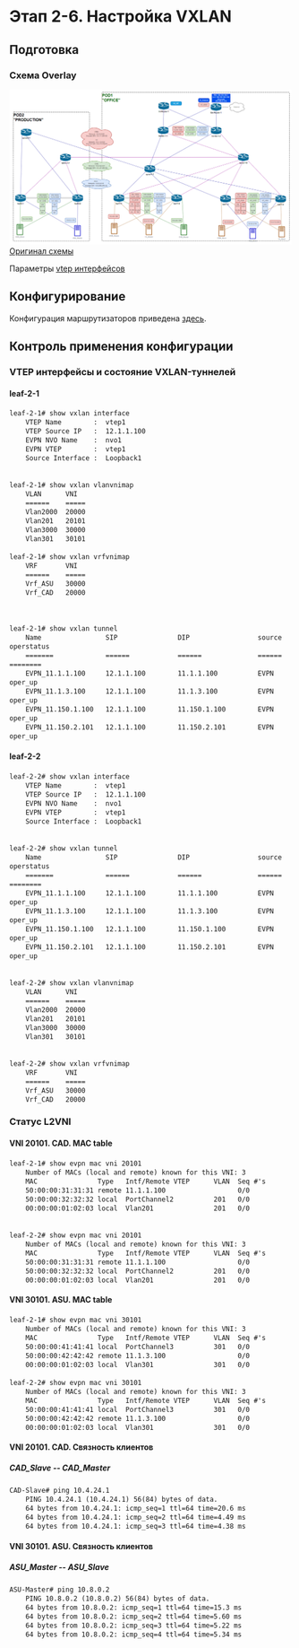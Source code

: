 # Этап 2-6. Настройка VXLAN

## Подготовка
### Схема Overlay
![alt text](../../images/common/dc-overlay.png)
[Оригинал схемы](../../schemes/DC_Overlay.drawio)

Параметры [vtep интерфейсов](../Common/vxlan_addr.md)

## Конфигурирование
Конфигурация маршрутизаторов приведена [здесь](../../configs/stage06_VTEP/POD-02/).

## Контроль применения конфигурации
### VTEP интерфейсы и состояние VXLAN-туннелей
#### leaf-2-1
    leaf-2-1# show vxlan interface
        VTEP Name        :  vtep1
        VTEP Source IP   :  12.1.1.100
        EVPN NVO Name    :  nvo1
        EVPN VTEP        :  vtep1
        Source Interface :  Loopback1


    leaf-2-1# show vxlan vlanvnimap
        VLAN      VNI
        ======    =====
        Vlan2000  20000
        Vlan201   20101
        Vlan3000  30000
        Vlan301   30101

    leaf-2-1# show vxlan vrfvnimap
        VRF       VNI
        ======    =====
        Vrf_ASU   30000
        Vrf_CAD   20000



    leaf-2-1# show vxlan tunnel
        Name                SIP               DIP                 source      operstatus
        =======             ======            ======              ======      ========
        EVPN_11.1.1.100     12.1.1.100        11.1.1.100          EVPN        oper_up
        EVPN_11.1.3.100     12.1.1.100        11.1.3.100          EVPN        oper_up
        EVPN_11.150.1.100   12.1.1.100        11.150.1.100        EVPN        oper_up
        EVPN_11.150.2.101   12.1.1.100        11.150.2.101        EVPN        oper_up


#### leaf-2-2
    leaf-2-2# show vxlan interface
        VTEP Name        :  vtep1
        VTEP Source IP   :  12.1.1.100
        EVPN NVO Name    :  nvo1
        EVPN VTEP        :  vtep1
        Source Interface :  Loopback1


    leaf-2-2# show vxlan tunnel
        Name                SIP               DIP                 source      operstatus
        =======             ======            ======              ======      ========
        EVPN_11.1.1.100     12.1.1.100        11.1.1.100          EVPN        oper_up
        EVPN_11.1.3.100     12.1.1.100        11.1.3.100          EVPN        oper_up
        EVPN_11.150.1.100   12.1.1.100        11.150.1.100        EVPN        oper_up
        EVPN_11.150.2.101   12.1.1.100        11.150.2.101        EVPN        oper_up


    leaf-2-2# show vxlan vlanvnimap
        VLAN      VNI
        ======    =====
        Vlan2000  20000
        Vlan201   20101
        Vlan3000  30000
        Vlan301   30101


    leaf-2-2# show vxlan vrfvnimap
        VRF       VNI
        ======    =====
        Vrf_ASU   30000
        Vrf_CAD   20000


### Статус L2VNI
#### VNI 20101. CAD. MAC table

    leaf-2-1# show evpn mac vni 20101
        Number of MACs (local and remote) known for this VNI: 3
        MAC               Type   Intf/Remote VTEP      VLAN  Seq #'s
        50:00:00:31:31:31 remote 11.1.1.100                  0/0
        50:00:00:32:32:32 local  PortChannel2          201   0/0
        00:00:00:01:02:03 local  Vlan201               201   0/0


    leaf-2-2# show evpn mac vni 20101
        Number of MACs (local and remote) known for this VNI: 3
        MAC               Type   Intf/Remote VTEP      VLAN  Seq #'s
        50:00:00:31:31:31 remote 11.1.1.100                  0/0
        50:00:00:32:32:32 local  PortChannel2          201   0/0
        00:00:00:01:02:03 local  Vlan201               201   0/0

#### VNI 30101. ASU. MAC table

    leaf-2-1# show evpn mac vni 30101
        Number of MACs (local and remote) known for this VNI: 3
        MAC               Type   Intf/Remote VTEP      VLAN  Seq #'s
        50:00:00:41:41:41 local  PortChannel3          301   0/0
        50:00:00:42:42:42 remote 11.1.3.100                  0/0
        00:00:00:01:02:03 local  Vlan301               301   0/0

    leaf-2-2# show evpn mac vni 30101
        Number of MACs (local and remote) known for this VNI: 3
        MAC               Type   Intf/Remote VTEP      VLAN  Seq #'s
        50:00:00:41:41:41 local  PortChannel3          301   0/0
        50:00:00:42:42:42 remote 11.1.3.100                  0/0
        00:00:00:01:02:03 local  Vlan301               301   0/0


#### VNI 20101. CAD. Связность клиентов
##### CAD_Slave -- CAD_Master
    CAD-Slave# ping 10.4.24.1
        PING 10.4.24.1 (10.4.24.1) 56(84) bytes of data.
        64 bytes from 10.4.24.1: icmp_seq=1 ttl=64 time=20.6 ms
        64 bytes from 10.4.24.1: icmp_seq=2 ttl=64 time=4.49 ms
        64 bytes from 10.4.24.1: icmp_seq=3 ttl=64 time=4.38 ms

#### VNI 30101. ASU. Связность клиентов
#####  ASU_Master -- ASU_Slave
    ASU-Master# ping 10.8.0.2
        PING 10.8.0.2 (10.8.0.2) 56(84) bytes of data.
        64 bytes from 10.8.0.2: icmp_seq=1 ttl=64 time=15.3 ms
        64 bytes from 10.8.0.2: icmp_seq=2 ttl=64 time=5.60 ms
        64 bytes from 10.8.0.2: icmp_seq=3 ttl=64 time=5.22 ms
        64 bytes from 10.8.0.2: icmp_seq=4 ttl=64 time=5.34 ms



